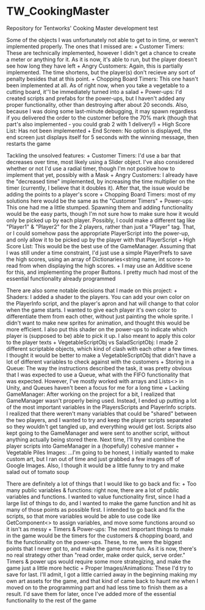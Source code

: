 # TW_CookingMaster
Repository for Tentworks' Cooking Master development test

Some of the objects I was unfortunately not able to get to in time, or weren't implemented properly.
The ones that I missed are:
	+ Customer Timers: These are technically implemented, however I didn't get a chance to
	create a meter or anything for it. As it is now, it's able to run, but the player doesn't
	see how long they have left
	+ Angry Customers: Again, this is partially implemented. The time shortens, but the player(s)
	don't recieve any sort of penalty besides that at this point.
	+ Chopping Board Timers: This one hasn't been implemented at all. As of right now, when you
	take a vegetable to a cutting board, it''l be immediately turned into a salad
	+ Power-ups: I'd created scripts and prefabs for the power-ups, but I haven't added any proper
	functionality, other than destroying after about 20 seconds. Also, because I was doing some
	last-minute debugging, it may spawn regardless if you delivered the order to the customer
	before the 70% mark (though that part's also implemented - you could grab 2 with 1 delivery!)
	+ High Score List: Has not been implemented
	+ End Screen: No option is displayed, the end screen just displays itself for 5 seconds with
	the winning message, then restarts the game

Tackling the unsolved features:
	+ Customer Timers: I'd use a bar that decreases over time, most likely using a Slider object.
	I've also considered whether or not I'd use a radial timer, though I'm not positive how to implement
	that yet, possibly with a Mask
	+ Angry Customers: I already have the "decreased time" implemented, by increasing the time
	multiplier on the timer (currently, I believe that it doubles it). After that, the issue would
	be adding the points to a player's score
	+ Chopping Board Timers: most of my solutions here would be the same as the "Customer Timers"
	+ Power-ups: This one had me a little stumped. Spawning them and adding functionality would be
	the easy parts, though I'm not sure how to make sure how it would only be picked up by each player.
	Possibly, I could make a different tag like "Player1" & "Player2" for the 2 players, rather than
	just a "Player" tag. That, or I could somehow pass the appropriate PlayerScript into the power-up,
	and only allow it to be picked up by the player with that PlayerScript
	+ High Score List: This would be the best use of the GameManager. Assuming that I was still under
	a time constraint, I'd just use a simple PlayerPrefs to save the high scores, using an array of
	Dictionaries<string name, int score> to read from when displaying the high scores.
	+ I may use an Additive scene for this, and implementing the proper Buttons. I pretty much had most
	of the essential functionality already programmed

There are also some notable decisions that I made on this project:
	+ Shaders: I added a shader to the players. You can add your own color on the PlayerInfo script,
	and the player's apron and hat will change to that color when the game starts. I wanted to give
	each player it's own color to differentiate them from each other, without just painting the whole
	sprite. I didn't want to make new sprites for animation, and thought this would be more efficient.
	I also put this shader on the power-ups to indicate which player is (supposed to be) able to 
	pick it up. I also meant to apply this color to the player texts
	+ VegetableScriptObj vs SaladScriptObj: I made 2 different scriptable objects, which kind of clash
	with each other a few times. I thought it would be better to make a VegetableScriptObj that didn't
	have a lot of different variables to check against with the customers
	+ Storing in a Queue: The way the instructions described the task, it was pretty obvious that 
	I was expected to use a Queue, what with the FIFO functionality that was expected. However, I've
	mostly worked with arrays and Lists<> in Unity, and Queues haven't been a focus for me for a 
	long time
	+ Lacking GameManager: After working on the project for a bit, I realized that GameManager wasn't
	properly being used. Instead, I ended up putting a lot of the most important variables in the 
	PlayersScripts and PlayerInfo scripts. I realized that there weren't many variables that could
	be "shared" between the two players, and I wanted to try and keep the player scripts separated
	so they wouldn't get tangled up, and everything would get lost. Scripts also kept going to the 
	GameManager and were sent to another script, without anything actually being stored there. Next time,
	I'll try and combine the player scripts into GameManager in a (hopefully) cohesive manner
	+ Vegetable Piles Images: ...I'm going to be honest, I initially wanted to make custom art, but I
	ran out of time and just grabbed a few images off of Google Images. Also, I though it would be
	a little funny to try and make salad out of tomato soup

There are definitely a lot of things that I would like to go back and fix:
	+ Too many public variables & functions: right now, there are a lot of public variables and
	functions. I wanted to value functionality first, since I had a large list of things to do,
	and I wanted to make the game function and hit as many of those points as possible first. I 
	intended to go back and fix the scripts, so that more variables would be able to use code like
	GetComponent<> to assign variables, and move some functions around so it isn't as messy
	+ Timers & Power-ups: The next important things to make in the game would be the timers for the
	customers & chopping board, and fix the functionality on the power-ups. These, to me, were the 
	biggest points that I never got to, and make the game more fun. As it is now, there's no real
	strategy other than "read order, make order quick, serve order." Timers & power ups would require
	some more strategizing, and make the game just a little more hectic
	+ Proper Images/Animations: These I'd try to save for last. I'll admit, I got a little carried
	away in the beginning making my own art assets for the game, and that kind of came back to haunt
	me when I moved on to the programming part and had less time to finish them as a result. I'd save
	them for later, once I've added more of the essential functionality to the rest of the game
	
